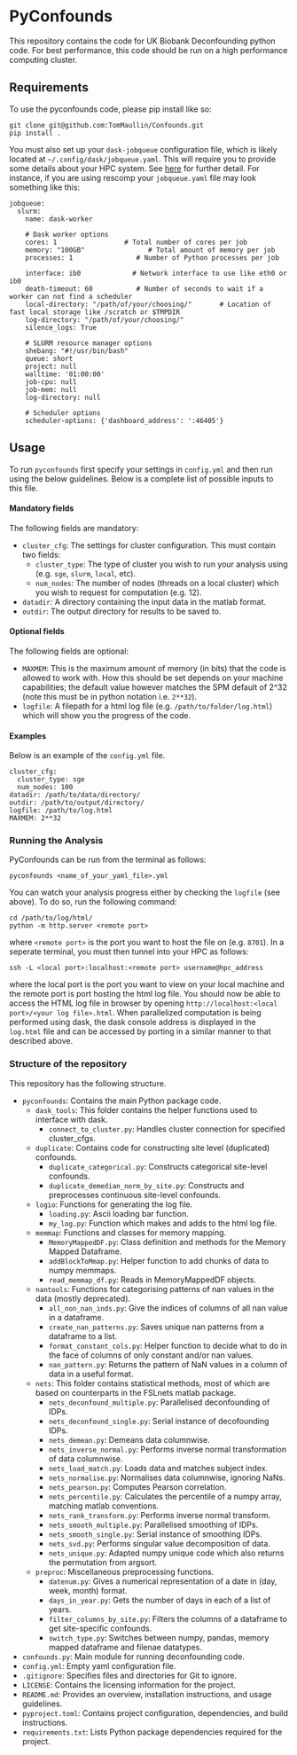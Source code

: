 # PyConfounds

This repository contains the code for UK Biobank Deconfounding python code. For best performance, this code should be run on a high performance computing cluster.

## Requirements
To use the pyconfounds code, please pip install like so:

```
git clone git@github.com:TomMaullin/Confounds.git
pip install .
```

You must also set up your `dask-jobqueue` configuration file, which is likely located at `~/.config/dask/jobqueue.yaml`. This will require you to provide some details about your HPC system. See [here](https://jobqueue.dask.org/en/latest/configuration-setup.html#managing-configuration-files) for further detail. For instance, if you are using rescomp your `jobqueue.yaml` file may look something like this:

```
jobqueue:
  slurm:
    name: dask-worker

    # Dask worker options
    cores: 1                 # Total number of cores per job
    memory: "100GB"                # Total amount of memory per job
    processes: 1                # Number of Python processes per job

    interface: ib0             # Network interface to use like eth0 or ib0
    death-timeout: 60           # Number of seconds to wait if a worker can not find a scheduler
    local-directory: "/path/of/your/choosing/"       # Location of fast local storage like /scratch or $TMPDIR
    log-directory: "/path/of/your/choosing/"
    silence_logs: True

    # SLURM resource manager options
    shebang: "#!/usr/bin/bash"
    queue: short
    project: null
    walltime: '01:00:00'
    job-cpu: null
    job-mem: null
    log-directory: null

    # Scheduler options
    scheduler-options: {'dashboard_address': ':46405'}
```


## Usage
To run `pyconfounds` first specify your settings in `config.yml` and then run using the below guidelines. Below is a complete list of possible inputs to this file.

#### Mandatory fields
The following fields are mandatory:

 - `cluster_cfg`: The settings for cluster configuration. This must contain two fields:
   - `cluster_type`: The type of cluster you wish to run your analysis using (e.g. `sge`, `slurm`, `local`, etc).
   - `num_nodes`: The number of nodes (threads on a local cluster) which you wish to request for computation (e.g. 12).
 - `datadir`: A directory containing the input data in the matlab format.
 - `outdir`: The output directory for results to be saved to.
 
#### Optional fields

The following fields are optional:

 - `MAXMEM`: This is the maximum amount of memory (in bits) that the code is allowed to work with. How this should be set depends on your machine capabilities; the default value however matches the SPM default of 2^32 (note this must be in python notation i.e. `2**32`).
 - `logfile`:  A filepath for a html log file (e.g. `/path/to/folder/log.html`) which will show you the progress of the code.

#### Examples

Below is an example of the `config.yml` file.

```
cluster_cfg:
  cluster_type: sge
  num_nodes: 100
datadir: /path/to/data/directory/
outdir: /path/to/output/directory/
logfile: /path/to/log.html
MAXMEM: 2**32
```


### Running the Analysis


PyConfounds can be run from the terminal as follows:

```
pyconfounds <name_of_your_yaml_file>.yml
```

You can watch your analysis progress either by checking the `logfile` (see above). To do so, run the following command:

```
cd /path/to/log/html/
python -m http.server <remote port>
```
where `<remote port>` is the port you want to host the file on (e.g. `8701`). In a seperate terminal, you must then tunnel into your HPC as follows:

```
ssh -L <local port>:localhost:<remote port> username@hpc_address
```

where the local port is the port you want to view on your local machine and the remote port is port hosting the html log file. You should now be able to access the HTML log file in browser by opening `http://localhost:<local port>/<your log file>.html`. When parallelized computation is being performed using dask, the dask console address is displayed in the `log.html` file and can be accessed by porting in a similar manner to that described above.

### Structure of the repository

This repository has the following structure.

 - `pyconfounds`: Contains the main Python package code.
   - `dask_tools`: This folder contains the helper functions used to interface with dask.
     - `connect_to_cluster.py`: Handles cluster connection for specified cluster_cfgs.
   - `duplicate`: Contains code for constructing site level (duplicated) confounds.
     - `duplicate_categorical.py`: Constructs categorical site-level confounds.
     - `duplicate_demedian_norm_by_site.py`: Constructs and preprocesses continuous site-level confounds.
   - `logio`: Functions for generating the log file.
     - `loading.py`: Ascii loading bar function.
     - `my_log.py`: Function which makes and adds to the html log file.
   - `memmap`: Functions and classes for memory mapping.
     - `MemoryMappedDF.py`: Class definition and methods for the Memory Mapped Dataframe.
     - `addBlockToMmap.py`: Helper function to add chunks of data to numpy memmaps.
     - `read_memmap_df.py`: Reads in MemoryMappedDF objects.
   - `nantools`: Functions for categorising patterns of nan values in the data (mostly deprecated).
     - `all_non_nan_inds.py`: Give the indices of columns of all nan value in a dataframe.
     - `create_nan_patterns.py`: Saves unique nan patterns from a dataframe to a list.
     - `format_constant_cols.py`: Helper function to decide what to do in the face of columns of only constant and/or nan values.
     - `nan_pattern.py`: Returns the pattern of NaN values in a column of data in a useful format.
   - `nets`: This folder contains statistical methods, most of which are based on counterparts in the FSLnets matlab package.
     - `nets_deconfound_multiple.py`: Parallelised deconfounding of IDPs. 
     - `nets_deconfound_single.py`: Serial instance of decofounding IDPs.
     - `nets_demean.py`: Demeans data columnwise.
     - `nets_inverse_normal.py`: Performs inverse normal transformation of data columnwise.
     - `nets_load_match.py`: Loads data and matches subject index.
     - `nets_normalise.py`: Normalises data columnwise, ignoring NaNs.
     - `nets_pearson.py`: Computes Pearson correlation.
     - `nets_percentile.py`: Calculates the percentile of a numpy array, matching matlab conventions.
     - `nets_rank_transform.py`: Performs inverse normal transform.
     - `nets_smooth_multiple.py`: Parallelised smoothing of IDPs.
     - `nets_smooth_single.py`: Serial instance of smoothing IDPs.
     - `nets_svd.py`: Performs singular value decomposition of data.
     - `nets_unique.py`: Adapted numpy unique code which also returns the permutation from argsort.
   - `preproc`: Miscellaneous preprocessing functions.
     - `datenum.py`: Gives a numerical representation of a date in (day, week, month) format.
     - `days_in_year.py`: Gets the number of days in each of a list of years.
     - `filter_columns_by_site.py`: Filters the columns of a dataframe to get site-specific confounds.
     - `switch_type.py`: Switches between numpy, pandas, memory mapped dataframe and filenae datatypes.
 - `confounds.py`: Main module for running deconfounding code.
 - `config.yml`: Empty yaml configuration file.
 - `.gitignore`: Specifies files and directories for Git to ignore.
 - `LICENSE`: Contains the licensing information for the project.
 - `README.md`: Provides an overview, installation instructions, and usage guidelines.
 - `pyproject.toml`: Contains project configuration, dependencies, and build instructions.
 - `requirements.txt`: Lists Python package dependencies required for the project.
